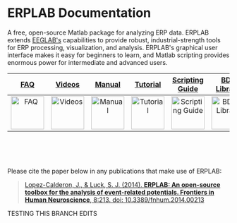 # ERPLAB Documentation

A free, open-source Matlab package for analyzing ERP data.  ERPLAB extends [EEGLAB's](http://sccn.ucsd.edu/eeglab/) capabilities to provide robust, industrial-strength tools for ERP processing, visualization, and analysis.  ERPLAB's graphical user interface makes it easy for beginners to learn, and Matlab scripting provides enormous power for intermediate and advanced users.  

[FAQ](./Troubleshooting-and-Frequently-Asked-Questions) | [Videos](./Videos)|[Manual](./Manual)|[Tutorial](https://github.com/lucklab/erplab/wiki/ERPLAB-Tutorial)|[Scripting Guide](./Scripting-Guide)| [BDF Library](./BDF-Library) |[Data Files](https://ucdavis.box.com/shared/static/f1go6b880w82cle1l53pucvsymcbp4st.zip)
:--------: | :--------: | :--------: | :--------: | :--------: | :--------: | :--------:
<a href="./Troubleshooting-and-Frequently-Asked-Questions"> <img src="https://raw.githubusercontent.com/wiki/lucklab/erplab/images/ionicicons/ios7-help.png" alt="FAQ" height="75"></a> | <a href="./Videos"> <img src="https://raw.githubusercontent.com/wiki/lucklab/erplab/images/ionicicons/ios7-monitor.png" alt="Videos" height="75"></a> | <a href="./Manual"> <img src="https://raw.githubusercontent.com/wiki/lucklab/erplab/images/ionicicons/ios7-information.png" alt="Manual" height="75"></a> | <a href="https://github.com/lucklab/erplab/wiki/ERPLAB-Tutorial"> <img src="https://raw.githubusercontent.com/wiki/lucklab/erplab/images/ionicicons/ios7-copy.png" alt="Tutorial" height="75"></a> | <a href="./Scripting-Guide"> <img src="https://raw.githubusercontent.com/wiki/lucklab/erplab/images/ionicicons/ios7-paper-outline.png" alt="Scripting Guide" height="75"></a> | <a href="./BDF-Library"> <img src="https://raw.githubusercontent.com/wiki/lucklab/erplab/images/ionicicons/ios7-filing-outline.png" alt="BDF-Library" height="75"></a> | <a href="https://ucdavis.box.com/shared/static/f1go6b880w82cle1l53pucvsymcbp4st.zip"> <img src="https://raw.githubusercontent.com/wiki/lucklab/erplab/images/ionicicons/ios7-download-outline.png" alt="Download data files" height="75"></a>


<br>
<br>
<br>

Please cite the paper below in any publications that make use of ERPLAB:
> [Lopez-Calderon, J., & Luck, S. J. (2014). **ERPLAB: An open-source toolbox for the analysis of event-related potentials. Frontiers in Human Neuroscience**, 8:213. doi: 10.3389/fnhum.2014.00213](http://journal.frontiersin.org/Journal/10.3389/fnhum.2014.00213/)

TESTING THIS BRANCH EDITS